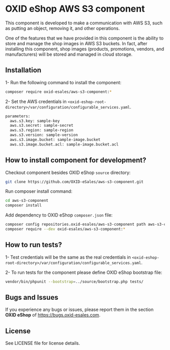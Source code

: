 OXID eShop AWS S3 component
===========================

This component is developed to make a communication with AWS S3, such as putting an object, 
removing it, and other operations.

One of the features that we have provided in this component is the ability to store and manage 
the shop images in AWS S3 buckets.
In fact, after installing this component, shop images (products, promotions, vendors, and manufacturers) will 
be stored and managed in cloud storage.

## Installation

1- Run the following command to install the component:

```bash
composer require oxid-esales/aws-s3-component:*
```

2- Set the AWS credentials in `<oxid-eshop-root-directory>/var/configuration/configurable_services.yaml`.

```bash
parameters:
  aws.s3.key: sample-key
  aws.s3.secret: sample-secret
  aws.s3.region: sample-region
  aws.s3.version: sample-version
  aws.s3.image.bucket: sample-image.bucket
  aws.s3.image.bucket.acl: sample-image.bucket.acl
```

## How to install component for development?

Checkout component besides OXID eShop `source` directory:

```bash
git clone https://github.com/OXID-eSales/aws-s3-component.git
```

Run composer install command:

```bash
cd aws-s3-component
composer install
```

Add dependency to OXID eShop `composer.json` file:

```bash
composer config repositories.oxid-esales/aws-s3-component path aws-s3-component
composer require --dev oxid-esales/aws-s3-component:*
```

## How to run tests?

1- Test credentials will be the same as the real credentials 
in `<oxid-eshop-root-directory>/var/configuration/configurable_services.yaml`.

2- To run tests for the component please define OXID eShop bootstrap file:

```bash
vendor/bin/phpunit --bootstrap=../source/bootstrap.php tests/
```

## Bugs and Issues

If you experience any bugs or issues, please report them in the section **OXID eShop** of https://bugs.oxid-esales.com.

## License

See LICENSE file for license details.